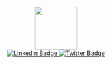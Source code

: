 <div id="header" align="center">
  <img src="https://media.giphy.com/media/v1.Y2lkPTc5MGI3NjExbGRwMjEwYTZwOTJuYjl6cnJhcm5hOTlyNWFtMHFoeW8ydG14c3E3YyZlcD12MV9pbnRlcm5hbF9naWZfYnlfaWQmY3Q9Zw/usXZmmgP9Z7kf39fnq/giphy.gif" width="100"/>
</div>
<div id="badges" align="center">
  <a href="https://www.linkedin.com/in/henrique-teixeira-64a929119/">
    <img src="https://img.shields.io/badge/LinkedIn-blue?style=for-the-badge&logo=linkedin&logoColor=white" alt="LinkedIn Badge"/>
  </a>
  <a href="your-twitter-URL">
    <img src="https://img.shields.io/badge/Twitter-blue?style=for-the-badge&logo=twitter&logoColor=white" alt="Twitter Badge"/>
  </a>
</div>
